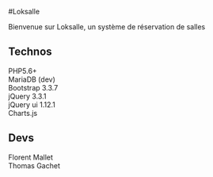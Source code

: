 #Loksalle

Bienvenue sur Loksalle, un système de réservation de salles

## Technos
PHP5.6+  
MariaDB (dev)  
Bootstrap 3.3.7  
jQuery 3.3.1  
jQuery ui 1.12.1  
Charts.js  

## Devs
Florent Mallet  
Thomas Gachet  

